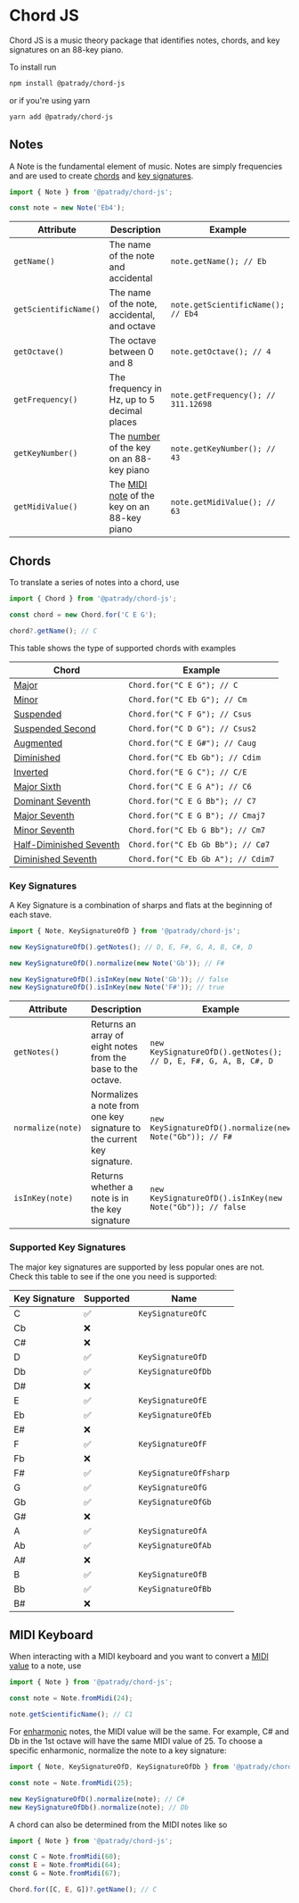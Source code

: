 # Chord JS

Chord JS is a music theory package that identifies notes, chords, and key signatures on an 88-key piano.

To install run

```bash
npm install @patrady/chord-js
```

or if you're using yarn

```bash
yarn add @patrady/chord-js
```

## Notes

A Note is the fundamental element of music. Notes are simply frequencies and are used to create [chords](#chords) and [key signatures](#key-signatures).

```ts
import { Note } from '@patrady/chord-js';

const note = new Note('Eb4');
```

| Attribute             | Description                                                                                        | Example                             |
| --------------------- | -------------------------------------------------------------------------------------------------- | ----------------------------------- |
| `getName()`           | The name of the note and accidental                                                                | `note.getName(); // Eb`             |
| `getScientificName()` | The name of the note, accidental, and octave                                                       | `note.getScientificName(); // Eb4`  |
| `getOctave()`         | The octave between 0 and 8                                                                         | `note.getOctave(); // 4`            |
| `getFrequency()`      | The frequency in Hz, up to 5 decimal places                                                        | `note.getFrequency(); // 311.12698` |
| `getKeyNumber()`      | The [number](https://en.wikipedia.org/wiki/Piano_key_frequencies) of the key on an 88-key piano    | `note.getKeyNumber(); // 43`        |
| `getMidiValue()`      | The [MIDI note](https://en.wikipedia.org/wiki/Piano_key_frequencies) of the key on an 88-key piano | `note.getMidiValue(); // 63`        |

## Chords

To translate a series of notes into a chord, use

```ts
import { Chord } from '@patrady/chord-js';

const chord = new Chord.for('C E G');

chord?.getName(); // C
```

This table shows the type of supported chords with examples

| Chord                                                                                  | Example                            |
| -------------------------------------------------------------------------------------- | ---------------------------------- |
| [Major](https://en.wikipedia.org/wiki/Major_chord)                                     | `Chord.for("C E G"); // C`         |
| [Minor](https://en.wikipedia.org/wiki/Minor_chord)                                     | `Chord.for("C Eb G"); // Cm`       |
| [Suspended](https://en.wikipedia.org/wiki/Suspended_chord)                             | `Chord.for("C F G"); // Csus`      |
| [Suspended Second](https://en.wikipedia.org/wiki/Suspended_chord)                      | `Chord.for("C D G"); // Csus2`     |
| [Augmented](https://en.wikipedia.org/wiki/Augmented_triad)                             | `Chord.for("C E G#"); // Caug`     |
| [Diminished](https://en.wikipedia.org/wiki/Diminished_triad)                           | `Chord.for("C Eb Gb"); // Cdim`    |
| [Inverted](https://en.wikipedia.org/wiki/Major_chord#Inversions)                       | `Chord.for("E G C"); // C/E`       |
| [Major Sixth](https://en.wikipedia.org/wiki/Sixth_chord)                               | `Chord.for("C E G A"); // C6`      |
| [Dominant Seventh](https://en.wikipedia.org/wiki/Dominant_seventh_chord)               | `Chord.for("C E G Bb"); // C7`     |
| [Major Seventh](https://en.wikipedia.org/wiki/Major_seventh_chord)                     | `Chord.for("C E G B"); // Cmaj7`   |
| [Minor Seventh](https://en.wikipedia.org/wiki/Minor_seventh_chord)                     | `Chord.for("C Eb G Bb"); // Cm7`   |
| [Half-Diminished Seventh](https://en.wikipedia.org/wiki/Half-diminished_seventh_chord) | `Chord.for("C Eb Gb Bb"); // Cø7`  |
| [Diminished Seventh](https://en.wikipedia.org/wiki/Diminished_seventh_chord)           | `Chord.for("C Eb Gb A"); // Cdim7` |

### Key Signatures

A Key Signature is a combination of sharps and flats at the beginning of each stave.

```ts
import { Note, KeySignatureOfD } from '@patrady/chord-js';

new KeySignatureOfD().getNotes(); // D, E, F#, G, A, B, C#, D

new KeySignatureOfD().normalize(new Note('Gb')); // F#

new KeySignatureOfD().isInKey(new Note('Gb')); // false
new KeySignatureOfD().isInKey(new Note('F#')); // true
```

| Attribute         | Description                                                            | Example                                                         |
| ----------------- | ---------------------------------------------------------------------- | --------------------------------------------------------------- |
| `getNotes()`      | Returns an array of eight notes from the base to the octave.           | `new KeySignatureOfD().getNotes(); // D, E, F#, G, A, B, C#, D` |
| `normalize(note)` | Normalizes a note from one key signature to the current key signature. | `new KeySignatureOfD().normalize(new Note("Gb")); // F#`        |
| `isInKey(note)`   | Returns whether a note is in the key signature                         | `new KeySignatureOfD().isInKey(new Note("Gb")); // false`       |

### Supported Key Signatures

The major key signatures are supported by less popular ones are not. Check this table to see if the one you need is supported:

| Key Signature | Supported | Name                   |
| ------------- | --------- | ---------------------- |
| C             | ✅        | `KeySignatureOfC`      |
| Cb            | ❌        |                        |
| C#            | ❌        |                        |
| D             | ✅        | `KeySignatureOfD`      |
| Db            | ✅        | `KeySignatureOfDb`     |
| D#            | ❌        |                        |
| E             | ✅        | `KeySignatureOfE`      |
| Eb            | ✅        | `KeySignatureOfEb`     |
| E#            | ❌        |                        |
| F             | ✅        | `KeySignatureOfF`      |
| Fb            | ❌        |                        |
| F#            | ✅        | `KeySignatureOfFsharp` |
| G             | ✅        | `KeySignatureOfG`      |
| Gb            | ✅        | `KeySignatureOfGb`     |
| G#            | ❌        |                        |
| A             | ✅        | `KeySignatureOfA`      |
| Ab            | ✅        | `KeySignatureOfAb`     |
| A#            | ❌        |                        |
| B             | ✅        | `KeySignatureOfB`      |
| Bb            | ✅        | `KeySignatureOfBb`     |
| B#            | ❌        |                        |

## MIDI Keyboard

When interacting with a MIDI keyboard and you want to convert a [MIDI value](https://www.inspiredacoustics.com/en/MIDI_note_numbers_and_center_frequencies) to a note, use

```ts
import { Note } from '@patrady/chord-js';

const note = Note.fromMidi(24);

note.getScientificName(); // C1
```

For [enharmonic](https://en.wikipedia.org/wiki/Enharmonic) notes, the MIDI value will be the same. For example, C# and Db in the 1st octave will have the same MIDI value of 25.
To choose a specific enharmonic, normalize the note to a key signature:

```ts
import { Note, KeySignatureOfD, KeySignatureOfDb } from '@patrady/chord-js';

const note = Note.fromMidi(25);

new KeySignatureOfD().normalize(note); // C#
new KeySignatureOfDb().normalize(note); // Db
```

A chord can also be determined from the MIDI notes like so

```ts
import { Note } from '@patrady/chord-js';

const C = Note.fromMidi(60);
const E = Note.fromMidi(64);
const G = Note.fromMidi(67);

Chord.for([C, E, G])?.getName(); // C
```
